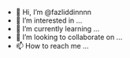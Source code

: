 - 👋 Hi, I’m @fazliddinnnn
- 👀 I’m interested in ...
- 🌱 I’m currently learning ...
- 💞️ I’m looking to collaborate on ...
- 📫 How to reach me ...

<!---
fazliddinnnn/fazliddinnnn is a ✨ special ✨ repository because its `README.md` (this file) appears on your GitHub profile.
You can click the Preview link to take a look at your changes.
--->

